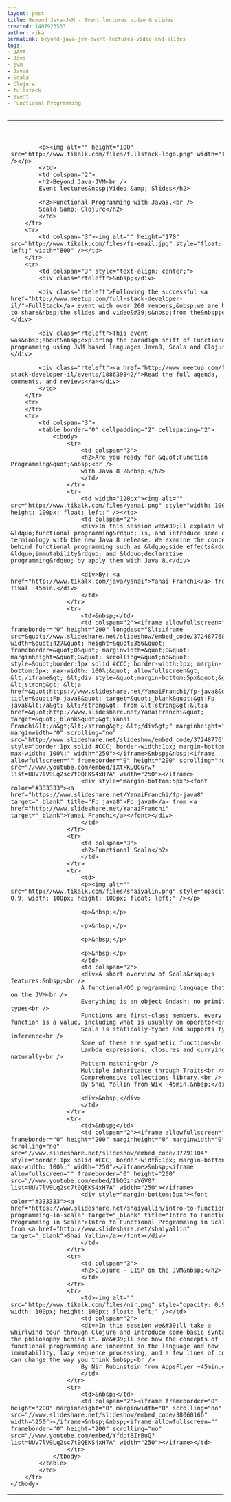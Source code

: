 ```yaml
---
layout: post
title: Beyond Java-JVM - Event lectures video & slides
created: 1407923533
author: rika
permalink: beyond-java-jvm-event-lectures-video-and-slides
tags:
- JAVA
- Java
- jvm
- Java8
- Scala
- Clojure
- fullstack
- event
- Functional Programming
---
```

<table border="0" cellpadding="2" cellspacing="2" style="width: 100%;">
	<tbody>
		<tr>
			<td style="width: 120px;">
			<p>&nbsp;&nbsp;</p>

			<p><img alt="" height="100" src="http://www.tikalk.com/files/fullstack-logo.png" width="100" /></p>
			</td>
			<td colspan="2">
			<h2>Beyond Java-JVM<br />
			Event lectures&nbsp;Video &amp; Slides</h2>

			<h2>Functional Programming with Java8,<br />
			Scala &amp; Clojure</h2>
			</td>
		</tr>
		<tr>
			<td colspan="3"><img alt="" height="170" src="http://www.tikalk.com/files/fs-email.jpg" style="float: left;" width="800" /></td>
		</tr>
		<tr>
			<td colspan="3" style="text-align: center;">
			<div class="rteleft">&nbsp;</div>

			<div class="rteleft">Following the successful <a href="http://www.meetup.com/full-stack-developer-il/">FullStack</a> event with over 260 members,&nbsp;we are happy to share&nbsp;the slides and video&#39;s&nbsp;from the&nbsp;event.</div>

			<div class="rteleft">This event was&nbsp;about&nbsp;exploring the paradigm shift of Functional programming using JVM based languages Java8, Scala and Clojure.</div>

			<div class="rteleft"><a href="http://www.meetup.com/full-stack-developer-il/events/188639342/">Read the full agenda, comments, and reviews</a></div>
			</td>
		</tr>
		<tr>
		</tr>
		<tr>
			<td colspan="3">
			<table border="0" cellpadding="2" cellspacing="2">
				<tbody>
					<tr>
						<td colspan="3">
						<h2>Are you ready for &quot;Function Programming&quot;&nbsp;<br />
						with Java 8 ?&nbsp;</h2>
						</td>
					</tr>
					<tr>
						<td width="120px"><img alt="" src="http://www.tikalk.com/files/yanai.png" style="width: 100px; height: 100px; float: left;" />​</td>
						<td colspan="2">
						<div>In this session we&#39;ll explain what &ldquo;functional programming&rdquo; is, and introduce some of its terminology with the new Java 8 release. We examine the concepts behind functional programming such as &ldquo;side effects&rdquo;, &ldquo;immutability&rdquo; and &ldquo;declarative programming&rdquo; by apply them with Java 8.</div>

						<div>By: <a href="http://www.tikalk.com/java/yanai">Yanai Franchi</a> from Tikal ~45min.</div>
						</td>
					</tr>
					<tr>
						<td>&nbsp;</td>
						<td colspan="2"><iframe allowfullscreen="" frameborder="0" height="200" longdesc="&lt;iframe src=&quot;//www.slideshare.net/slideshow/embed_code/37248776&quot; width=&quot;427&quot; height=&quot;356&quot; frameborder=&quot;0&quot; marginwidth=&quot;0&quot; marginheight=&quot;0&quot; scrolling=&quot;no&quot; style=&quot;border:1px solid #CCC; border-width:1px; margin-bottom:5px; max-width: 100%;&quot; allowfullscreen&gt; &lt;/iframe&gt; &lt;div style=&quot;margin-bottom:5px&quot;&gt; &lt;strong&gt; &lt;a href=&quot;https://www.slideshare.net/YanaiFranchi/fp-java8&quot; title=&quot;Fp java8&quot; target=&quot;_blank&quot;&gt;Fp java8&lt;/a&gt; &lt;/strong&gt; from &lt;strong&gt;&lt;a href=&quot;http://www.slideshare.net/YanaiFranchi&quot; target=&quot;_blank&quot;&gt;Yanai Franchi&lt;/a&gt;&lt;/strong&gt; &lt;/div&gt;" marginheight="0" marginwidth="0" scrolling="no" src="http://www.slideshare.net/slideshow/embed_code/37248776" style="border:1px solid #CCC; border-width:1px; margin-bottom:5px; max-width: 100%;" width="250"></iframe>&nbsp;&nbsp;<iframe allowfullscreen="" frameborder="0" height="200" scrolling="no" src="//www.youtube.com/embed/iXtFKUQCGrw?list=UUV7lV9Lq2sc7t0QEKS4xH7A" width="250"></iframe>
						<div style="margin-bottom:5px"><font color="#333333"><a href="https://www.slideshare.net/YanaiFranchi/fp-java8" target="_blank" title="Fp java8">Fp java8</a> from <a href="http://www.slideshare.net/YanaiFranchi" target="_blank">Yanai Franchi</a></font></div>
						</td>
					</tr>
					<tr>
						<td colspan="3">
						<h2>Functional Scala</h2>
						</td>
					</tr>
					<tr>
						<td>
						<p><img alt="" src="http://www.tikalk.com/files/shaiyalin.png" style="opacity: 0.9; width: 100px; height: 100px; float: left;" />​</p>

						<p>&nbsp;</p>

						<p>&nbsp;</p>

						<p>&nbsp;</p>

						<p>&nbsp;</p>
						</td>
						<td colspan="2">
						<div>A short overview of Scala&rsquo;s features:&nbsp;<br />
						A functional/OO programming language that runs on the JVM<br />
						Everything is an object &ndash; no primitive types<br />
						Functions are first-class members, every function is a value, including what is usually an operator<br />
						Scala is statically-typed and supports type inference<br />
						Some of these are synthetic functions<br />
						Lambda expressions, closures and currying naturally<br />
						Pattern matching<br />
						Multiple inheritance through Traits<br />
						Comprehensive collections library.<br />
						By Shai Yallin from Wix ~45min.&nbsp;</div>

						<div>&nbsp;</div>
						</td>
					</tr>
					<tr>
						<td>&nbsp;</td>
						<td colspan="2"><iframe allowfullscreen="" frameborder="0" height="200" marginheight="0" marginwidth="0" scrolling="no" src="//www.slideshare.net/slideshow/embed_code/37291104" style="border:1px solid #CCC; border-width:1px; margin-bottom:5px; max-width: 100%;" width="250"></iframe>&nbsp;<iframe allowfullscreen="" frameborder="0" height="200" src="//www.youtube.com/embed/IbQGznsYGV0?list=UUV7lV9Lq2sc7t0QEKS4xH7A" width="250"></iframe>
						<div style="margin-bottom:5px"><font color="#333333"><a href="https://www.slideshare.net/shaiyallin/intro-to-functional-programming-in-scala" target="_blank" title="Intro to Functional Programming in Scala">Intro to Functional Programming in Scala</a> from <a href="http://www.slideshare.net/shaiyallin" target="_blank">Shai Yallin</a></font></div>
						</td>
					</tr>
					<tr>
						<td colspan="3">
						<h2>Clojure - LISP on the JVM&nbsp;</h2>
						</td>
					</tr>
					<tr>
						<td><img alt="" src="http://www.tikalk.com/files/nir.png" style="opacity: 0.9; width: 100px; height: 100px; float: left;" />​</td>
						<td colspan="2">
						<div>In this session we&#39;ll take a whirlwind tour through Clojure and introduce some basic syntax and the philosophy behind it. We&#39;ll see how the concepts of functional programming are inherent in the language and how immutability, lazy sequence processing, and a few lines of code can change the way you think.&nbsp;<br />
						By Nir Rubinstein from AppsFlyer ~45min.</div>
						</td>
					</tr>
					<tr>
						<td>&nbsp;</td>
						<td colspan="2"><iframe frameborder="0" height="200" marginheight="0" marginwidth="0" scrolling="no" src="//www.slideshare.net/slideshow/embed_code/38060166" width="250"></iframe>&nbsp;&nbsp;<iframe allowfullscreen="" frameborder="0" height="200" scrolling="no" src="//www.youtube.com/embed/YfdptBIrBuQ?list=UUV7lV9Lq2sc7t0QEKS4xH7A" width="250"></iframe></td>
					</tr>
				</tbody>
			</table>
			</td>
		</tr>
	</tbody>
</table>
